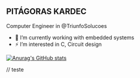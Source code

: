 ## PITÁGORAS KARDEC 

Computer Engineer in @TriunfoSolucoes

- 🔭 I’m currently working with embedded systems
- ⚡ I’m  interested in C, Circuit design


[![Anurag's GitHub stats](https://github-readme-stats.vercel.app/api?username=PitagorasKar&show_icons=true&theme=dark&include_all_commits=true)](https://github.com/PitagorasKar/github-readme-stats)

// teste 





